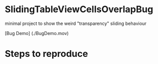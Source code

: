 # SlidingTableViewCellsOverlapBug
minimal project to show the weird "transparency" sliding behaviour

[Bug Demo] (./BugDemo.mov)

# Steps to reproduce